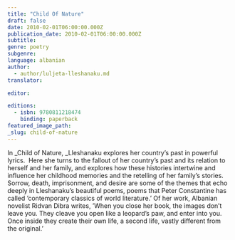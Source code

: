 ```yaml
---
title: "Child Of Nature"
draft: false
date: 2010-02-01T06:00:00.000Z
publication_date: 2010-02-01T06:00:00.000Z
subtitle:
genre: poetry
subgenre:
language: albanian
author:
  - author/luljeta-lleshanaku.md
translator:

editor:

editions:
  - isbn: 9780811218474
    binding: paperback
featured_image_path:
_slug: child-of-nature
---
```


In _Child of Nature, _Lleshanaku explores her country’s past in powerful lyrics.  Here she turns to the fallout of her country’s past and its relation to herself and her family, and explores how these histories intertwine and influence her childhood memories and the retelling of her family’s stories. Sorrow, death, imprisonment, and desire are some of the themes that echo deeply in Lleshanaku’s beautiful poems, poems that Peter Constantine has called ’contemporary classics of world literature.’ Of her work, Albanian novelist Ridvan Dibra writes, ’When you close her book, the images don’t leave you. They cleave you open like a leopard’s paw, and enter into you. Once inside they create their own life, a second life, vastly different from the original.’

